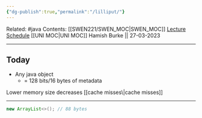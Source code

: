 ```yaml
---
{"dg-publish":true,"permalink":"/lilliput/"}
---
```


Related: #java 
Contents: [[SWEN221/SWEN_MOC\|SWEN_MOC]]
[Lecture Schedule](https://ecs.wgtn.ac.nz/Courses/SWEN221_2023T1/LectureSchedule)
[[UNI MOC\|UNI MOC]]
Hamish Burke || 27-03-2023
***

## Today
- Any java object
	- = 128 bits/16 bytes of metadata


<p align="center">

</p>
Lower memory size decreases [[cache misses\|cache misses]]


***

```java
new ArrayList<>(); // 88 bytes
```